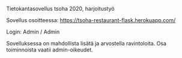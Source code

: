 Tietokantasovellus tsoha 2020, harjoitustyö

Sovellus osoitteessa: https://tsoha-restaurant-flask.herokuapp.com/

Login: Admin / Admin

Sovelluksessa on mahdollista lisätä ja arvostella ravintoloita.
Osa toiminnoista vaatii admin-oikeudet. 
 

